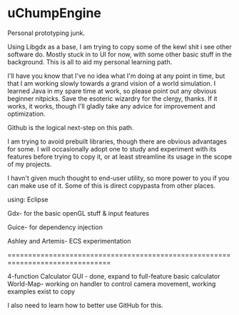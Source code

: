 # uChumpEngine
Personal prototyping junk.

Using Libgdx as a base, I am trying to copy some of the kewl shit i see other software do.
Mostly stuck in to UI for now, with some other basic stuff in the background. This is all to aid my 
personal learning path.

I'll have you know that I've no idea what I'm doing at any point in time, but that I am working slowly 
towards a grand vision of a world simulation. I learned Java in my spare time at work, so please point out 
any obvious beginner nitpicks. Save the esoteric wizardry for the clergy, thanks. If it works, it works, 
though I'll gladly take any advice for improvement and optimization.

Github is the logical next-step on this path.

I am trying to avoid prebuilt libraries, though there are obvious advantages for some.
I will occasionally adopt one to study and experiment with its features before trying to 
copy it, or at least streamline its usage in the scope of my projects.

I havn't given much thought to end-user utility, so more power to you if you can make use of it.
Some of this is direct copypasta from other places.

using: Eclipse

Gdx- for the basic openGL stuff & input features

Guice- for dependency injection

Ashley and Artemis- ECS experimentation

===============================================================================

4-function Calculator GUI - done, expand to full-feature basic calculator
World-Map- working on handler to control camera movement, working examples exist to copy




I also need to learn how to better use GitHub for this.
